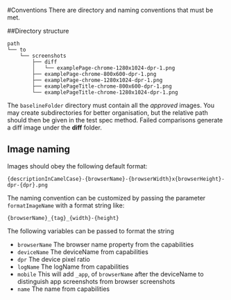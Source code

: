 #Conventions
There are directory and naming conventions that must be met.

##Directory structure
```text
path
└── to
    └── screenshots
        ├── diff
        │   └── examplePage-chrome-1280x1024-dpr-1.png
        ├── examplePage-chrome-800x600-dpr-1.png
        ├── examplePage-chrome-1280x1024-dpr-1.png
        ├── examplePageTitle-chrome-800x600-dpr-1.png
        └── examplePageTitle-chrome-1280x1024-dpr-1.png
```
The `baselineFolder` directory must contain all the *approved* images. You may create subdirectories for better organisation, but the relative path should then be given in the test spec method. Failed comparisons generate a diff image under the **diff** folder.

## Image naming
Images should obey the following default format:

`````
{descriptionInCamelCase}-{browserName}-{browserWidth}x{browserHeight}-dpr-{dpr}.png
`````

The naming convention can be customized by passing the parameter `formatImageName` with a format string like:

`````
{browserName}_{tag}_{width}-{height}
`````

The following variables can be passed to format the string
* `browserName` The browser name property from the capabilities
* `deviceName` The deviceName from capabilities
* `dpr` The device pixel ratio
* `logName` The logName from capabilities
* `mobile` This will add `_app`, of `browserName` after the deviceName to distinguish app screenshots from browser screenshots
* `name` The name from capabilities